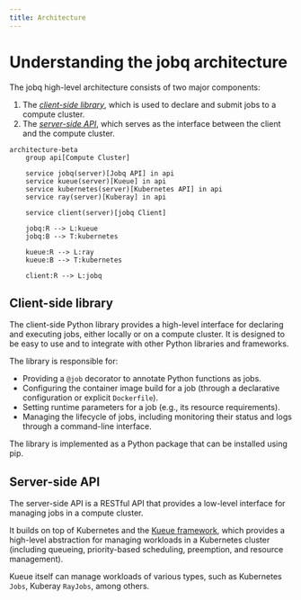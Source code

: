 ```yaml
---
title: Architecture
---
```


# Understanding the jobq architecture

The jobq high-level architecture consists of two major components:

1. The [_client-side library_](#client-side-library), which is used to declare and submit jobs to a compute cluster.
2. The [_server-side API_](#server-side-api), which serves as the interface between the client and the compute cluster.

```mermaid
architecture-beta
    group api[Compute Cluster]

    service jobq(server)[Jobq API] in api
    service kueue(server)[Kueue] in api
    service kubernetes(server)[Kubernetes API] in api
    service ray(server)[Kuberay] in api

    service client(server)[jobq Client]

    jobq:R --> L:kueue
    jobq:B --> T:kubernetes

    kueue:R --> L:ray
    kueue:B --> T:kubernetes

    client:R --> L:jobq
```

## Client-side library

The client-side Python library provides a high-level interface for declaring and executing jobs, either locally or on a compute cluster.
It is designed to be easy to use and to integrate with other Python libraries and frameworks.

The library is responsible for:

-   Providing a `@job` decorator to annotate Python functions as jobs.
-   Configuring the container image build for a job (through a declarative configuration or explicit `Dockerfile`).
-   Setting runtime parameters for a job (e.g., its resource requirements).
-   Managing the lifecycle of jobs, including monitoring their status and logs through a command-line interface.

The library is implemented as a Python package that can be installed using pip.

## Server-side API

The server-side API is a RESTful API that provides a low-level interface for managing jobs in a compute cluster.

It builds on top of Kubernetes and the [Kueue framework](https://kueue.sigs.k8s.io/), which provides a high-level abstraction for managing workloads in a Kubernetes cluster (including queueing, priority-based scheduling, preemption, and resource management).

Kueue itself can manage workloads of various types, such as Kubernetes `Jobs`, Kuberay `RayJobs`, among others.
